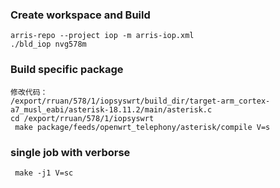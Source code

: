 ### Create workspace and Build
```
arris-repo --project iop -m arris-iop.xml  
./bld_iop nvg578m
```

###  Build specific package
```
修改代码：
/export/rruan/578/1/iopsyswrt/build_dir/target-arm_cortex-a7_musl_eabi/asterisk-18.11.2/main/asterisk.c
cd /export/rruan/578/1/iopsyswrt
 make package/feeds/openwrt_telephony/asterisk/compile V=s

```
###  single  job with verborse 
```
 make -j1 V=sc  
```

